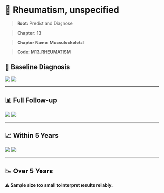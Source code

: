 # 🧬 Rheumatism, unspecified
    
> **Root:** Predict and Diagnose

> **Chapter: 13**

> **Chapter Name: Musculoskeletal**

> **Code: M13_RHEUMATISM**

## 🧪 Baseline Diagnosis

<img src="/Predict/Figures/Baseline/IMP/M13_RHEUMATISM.png" />

<CsvTableIMP src="/Predict_Data/Baseline/IMP/IMP_M13_RHEUMATISM.csv" label="🔍 View full results" />

<img src="/Predict/Figures/Baseline/ROC/M13_RHEUMATISM.png" />

<CsvTableROC src="/Predict_Data/Baseline/EVA/M13_RHEUMATISM.csv" label="🔍 View full results" />

---

## 📊 Full Follow-up

<img src="/Predict/Figures/ALL/IMP/M13_RHEUMATISM.png" />

<CsvTableIMP src="/Predict_Data/ALL/IMP/IMP_M13_RHEUMATISM.csv" label="🔍 View full results" />

<img src="/Predict/Figures/ALL/ROC/M13_RHEUMATISM.png" />

<CsvTableROC src="/Predict_Data/ALL/EVA/M13_RHEUMATISM.csv" label="🔍 View full results" />

---

## 📈 Within 5 Years

<img src="/Predict/Figures/FYears/IMP/M13_RHEUMATISM.png" />

<CsvTableIMP src="/Predict_Data/FYears/IMP/IMP_M13_RHEUMATISM.csv" label="🔍 View full results" />

<img src="/Predict/Figures/FYears/ROC/M13_RHEUMATISM.png" />

<CsvTableROC src="/Predict_Data/FYears/EVA/M13_RHEUMATISM.csv" label="🔍 View full results" />

---

## 📉 Over 5 Years

**⚠️ Sample size too small to interpret results reliably.**

